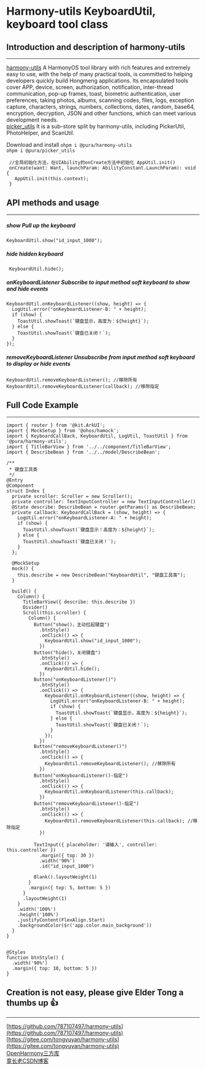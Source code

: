 # Harmony-utils KeyboardUtil, keyboard tool class

## Introduction and description of harmony-utils

------
[harmony-utils](https://ohpm.openharmony.cn/#/cn/detail/@pura%2Fharmony-utils) A HarmonyOS tool library with rich features and extremely easy to use, with the help of many practical tools, is committed to helping developers quickly build Hongmeng applications. Its encapsulated tools cover APP, device, screen, authorization, notification, inter-thread communication, pop-up frames, toast, biometric authentication, user preferences, taking photos, albums, scanning codes, files, logs, exception capture, characters, strings, numbers, collections, dates, random, base64, encryption, decryption, JSON and other functions, which can meet various development needs.    
[picker_utils](https://ohpm.openharmony.cn/#/cn/detail/@pura%2Fpicker_utils) It is a sub-store split by harmony-utils, including PickerUtil, PhotoHelper, and ScanUtil.

Download and install
`ohpm i @pura/harmony-utils`  
`ohpm i @pura/picker_utils`

 ```
  //全局初始化方法，在UIAbility的onCreate方法中初始化 AppUtil.init()
  onCreate(want: Want, launchParam: AbilityConstant.LaunchParam): void {
    AppUtil.init(this.context);
  }
 ```

## API methods and usage

------

##### show Pull up the keyboard

```
KeyboardUtil.show("id_input_1000");
```

##### hide hidden keyboard

```
 KeyboardUtil.hide();
```

##### onKeyboardListener Subscribe to input method soft keyboard to show and hide events

```
KeyboardUtil.onKeyboardListener((show, height) => {
  LogUtil.error("onKeyboardListener-B: " + height);
  if (show) {
    ToastUtil.showToast(`键盘显示，高度为：${height}`);
  } else {
    ToastUtil.showToast(`键盘已关闭！`);
  }
});
```

##### removeKeyboardListener Unsubscribe from input method soft keyboard to display or hide events

```
KeyboardUtil.removeKeyboardListener(); //移除所有
KeyboardUtil.removeKeyboardListener(callback); //移除指定
```

## Full Code Example

------

```
import { router } from '@kit.ArkUI';
import { MockSetup } from '@ohos/hamock';
import { KeyboardCallBack, KeyboardUtil, LogUtil, ToastUtil } from '@pura/harmony-utils';
import { TitleBarView } from '../../component/TitleBarView';
import { DescribeBean } from '../../model/DescribeBean';

/**
 * 键盘工具类
 */
@Entry
@Component
struct Index {
  private scroller: Scroller = new Scroller();
  private controller: TextInputController = new TextInputController()
  @State describe: DescribeBean = router.getParams() as DescribeBean;
  private callback: KeyboardCallBack = (show, height) => {
    LogUtil.error("onKeyboardListener-A: " + height);
    if (show) {
      ToastUtil.showToast(`键盘显示！高度为：${height}`);
    } else {
      ToastUtil.showToast(`键盘已关闭！`);
    }
  };

  @MockSetup
  mock() {
    this.describe = new DescribeBean("KeyboardUtil", "键盘工具类");
  }

  build() {
    Column() {
      TitleBarView({ describe: this.describe })
      Divider()
      Scroll(this.scroller) {
        Column() {
          Button("show()，主动拉起键盘")
            .btnStyle()
            .onClick(() => {
              KeyboardUtil.show("id_input_1000");
            })
          Button("hide()，关闭键盘")
            .btnStyle()
            .onClick(() => {
              KeyboardUtil.hide();
            })
          Button("onKeyboardListener()")
            .btnStyle()
            .onClick(() => {
              KeyboardUtil.onKeyboardListener((show, height) => {
                LogUtil.error("onKeyboardListener-B: " + height);
                if (show) {
                  ToastUtil.showToast(`键盘显示，高度为：${height}`);
                } else {
                  ToastUtil.showToast(`键盘已关闭！`);
                }
              });
            })
          Button("removeKeyboardListener()")
            .btnStyle()
            .onClick(() => {
              KeyboardUtil.removeKeyboardListener(); //移除所有
            })
          Button("onKeyboardListener()-指定")
            .btnStyle()
            .onClick(() => {
              KeyboardUtil.onKeyboardListener(this.callback);
            })
          Button("removeKeyboardListener()-指定")
            .btnStyle()
            .onClick(() => {
              KeyboardUtil.removeKeyboardListener(this.callback); //移除指定
            })

          TextInput({ placeholder: '请输入', controller: this.controller })
            .margin({ top: 30 })
            .width('90%')
            .id("id_input_1000")

          Blank().layoutWeight(1)
        }
        .margin({ top: 5, bottom: 5 })
      }
      .layoutWeight(1)
    }
    .width('100%')
    .height('100%')
    .justifyContent(FlexAlign.Start)
    .backgroundColor($r('app.color.main_background'))
  }
}


@Styles
function btnStyle() {
  .width('90%')
  .margin({ top: 10, bottom: 5 })
}
```


## Creation is not easy, please give Elder Tong a thumbs up 👍

------
[https://github.com/787107497/harmony-utils](https://github.com/787107497/harmony-utils)   
[https://gitee.com/tongyuyan/harmony-utils](https://gitee.com/tongyuyan/harmony-utils)   
[OpenHarmony三方库](https://ohpm.openharmony.cn/#/cn/detail/@pura%2Fharmony-utils)   
[童长老CSDN博客](https://blog.csdn.net/qq_32922545)   
   


